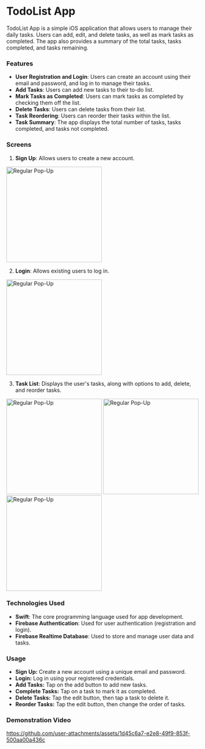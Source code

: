 # TodoList App

TodoList App is a simple iOS application that allows users to manage their daily tasks. Users can add, edit, and delete tasks, as well as mark tasks as completed. The app also provides a summary of the total tasks, tasks completed, and tasks remaining.

### Features

- **User Registration and Login**: Users can create an account using their email and password, and log in to manage their tasks.
- **Add Tasks**: Users can add new tasks to their to-do list.
- **Mark Tasks as Completed**: Users can mark tasks as completed by checking them off the list.
- **Delete Tasks**: Users can delete tasks from their list.
- **Task Reordering**: Users can reorder their tasks within the list.
- **Task Summary**: The app displays the total number of tasks, tasks completed, and tasks not completed.

### Screens

1. **Sign Up**: Allows users to create a new account.
<img src="https://github.com/user-attachments/assets/a3e836bb-127e-45e2-928d-565e8799df02" alt="Regular Pop-Up" height="250">


2. **Login**: Allows existing users to log in.
<img src="https://github.com/user-attachments/assets/fe568224-6c3a-4d10-915c-75a015452ae7" alt="Regular Pop-Up" height="250">


3. **Task List**: Displays the user's tasks, along with options to add, delete, and reorder tasks.
<img src="https://github.com/user-attachments/assets/0671c25d-c4dd-4ae5-afab-f6201e55ce20" alt="Regular Pop-Up" height="250">
<img src="https://github.com/user-attachments/assets/73388632-17b3-4ae3-a7fb-952f17f0dadc" alt="Regular Pop-Up" height="250">
<img src="https://github.com/user-attachments/assets/083c234b-7710-40b1-997d-7cf013710389" alt="Regular Pop-Up" height="250">

### Technologies Used

- **Swift**: The core programming language used for app development.
- **Firebase Authentication**: Used for user authentication (registration and login).
- **Firebase Realtime Database**: Used to store and manage user data and tasks.

### Usage
- **Sign Up:** Create a new account using a unique email and password.
- **Login:** Log in using your registered credentials.
- **Add Tasks:** Tap on the add button to add new tasks.
- **Complete Tasks:** Tap on a task to mark it as completed.
- **Delete Tasks:**  Tap the edit button, then tap a task to delete it.
- **Reorder Tasks:** Tap the edit button, then change the order of tasks.

### Demonstration Video

https://github.com/user-attachments/assets/1d45c6a7-e2e8-49f9-853f-500aa00a436c
